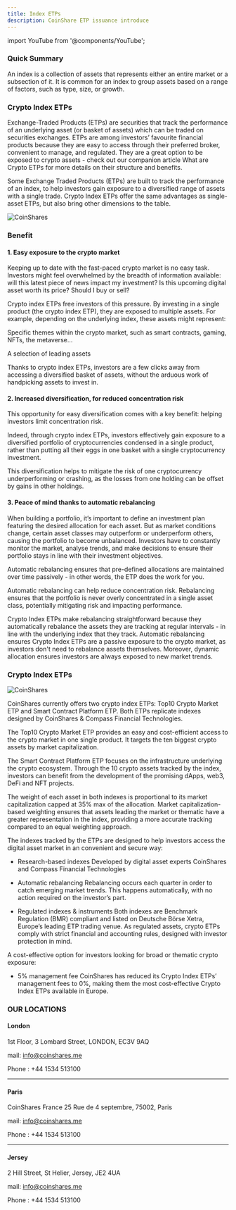 ```yaml
---
title: Index ETPs
description: CoinShare ETP issuance introduce
---
```

import YouTube from '@components/YouTube';

### Quick Summary

An index is a collection of assets that represents either an entire market or a subsection of it. It is common for an index to group assets based on a range of factors, such as type, size, or growth. 

### Crypto Index ETPs

Exchange-Traded Products (ETPs) are securities that track the performance of an underlying asset (or basket of assets) which can be traded on securities exchanges. ETPs are among investors’ favourite financial products because they are easy to access through their preferred broker, convenient to manage, and regulated. They are a great option to be exposed to crypto assets - check out our companion article What are Crypto ETPs for more details on their structure and benefits. 

Some Exchange Traded Products (ETPs) are built to track the performance of an index, to help investors gain exposure to a diversified range of assets with a single trade. Crypto Index ETPs offer the same advantages as single-asset ETPs, but also bring other dimensions to the table.

![CoinShares](/img/images/index1.png)

### Benefit

#### 1. Easy exposure to the crypto market 

Keeping up to date with the fast-paced crypto market is no easy task. Investors might feel overwhelmed by the breadth of information available: will this latest piece of news impact my investment? Is this upcoming digital asset worth its price? Should I buy or sell? 

Crypto index ETPs free investors of this pressure. By investing in a single product (the crypto index ETP), they are exposed to multiple assets. For example, depending on the underlying index, these assets might represent:

Specific themes within the crypto market, such as smart contracts, gaming, NFTs,  the metaverse…

A selection of leading assets 

Thanks to crypto index ETPs, investors are a few clicks away from accessing a diversified basket of assets, without the arduous work of handpicking assets to invest in. 

#### 2. Increased diversification, for reduced concentration risk

This opportunity for easy diversification comes with a key benefit: helping investors limit concentration risk. 

Indeed, through crypto index ETPs, investors effectively gain exposure to a diversified portfolio of cryptocurrencies condensed in a single product, rather than putting all their eggs in one basket with a single cryptocurrency investment. 

This diversification helps to mitigate the risk of one cryptocurrency underperforming or crashing, as the losses from one holding can be offset by gains in other holdings.

#### 3. Peace of mind thanks to automatic rebalancing

When building a portfolio, it’s important to define an investment plan featuring the desired allocation for each asset. But as market conditions change, certain asset classes may outperform or underperform others, causing the portfolio to become unbalanced. Investors have to constantly monitor the market, analyse trends, and make decisions to ensure their portfolio stays in line with their investment objectives. 

Automatic rebalancing ensures that pre-defined allocations are maintained over time passively - in other words, the ETP does the work for you. 

Automatic rebalancing can help reduce concentration risk. Rebalancing ensures that the portfolio is never overly concentrated in a single asset class, potentially mitigating risk and impacting performance.

Crypto Index ETPs make rebalancing straightforward because they automatically rebalance the assets they are tracking at regular intervals - in line with the underlying index that they track. Automatic rebalancing ensures Crypto Index ETPs are a passive exposure to the crypto market, as investors don't need to rebalance assets themselves. Moreover, dynamic allocation ensures investors are always exposed to new market trends.

### Crypto Index ETPs

![CoinShares](/img/images/index2.png)

CoinShares currently offers two crypto index ETPs: Top10 Crypto Market ETP and Smart Contract Platform ETP. Both ETPs replicate indexes designed by CoinShares & Compass Financial Technologies. 

The Top10 Crypto Market ETP provides an easy and cost-efficient access to the crypto market in one single product. It targets the ten biggest crypto assets by market capitalization.

The Smart Contract Platform ETP focuses on the infrastructure underlying the crypto ecosystem. Through the 10 crypto assets tracked by the index, investors can benefit from the development of the promising dApps, web3, DeFi and NFT projects. 

The weight of each asset in both indexes is proportional to its market capitalization capped at 35% max of the allocation. Market capitalization-based weighting ensures that assets leading the market or thematic have a greater representation in the index, providing a more accurate tracking compared to an equal weighting approach.

The indexes tracked by the ETPs are designed to help investors access the digital asset market in an convenient and secure way:

- Research-based indexes Developed by digital asset experts CoinShares and Compass Financial Technologies

- Automatic rebalancing Rebalancing occurs each quarter in order to catch emerging market trends. This happens automatically, with no action required on the investor’s part. 

- Regulated indexes & instruments Both indexes are Benchmark Regulation (BMR) compliant and listed on Deutsche Börse Xetra, Europe’s leading ETP trading venue. As regulated assets, crypto ETPs comply with strict financial and accounting rules, designed with investor protection in mind.

A cost-effective option for investors looking for broad or thematic crypto exposure:

- 5% management fee CoinShares has reduced its Crypto Index ETPs’ management fees to 0%, making them the most cost-effective Crypto Index ETPs available in Europe. 



### OUR LOCATIONS

#### London

1st Floor, 3 Lombard Street, LONDON, EC3V 9AQ

mail: info@coinshares.me

Phone : +44 1534 513100


___

#### Paris

CoinShares France
25 Rue de 4 septembre, 75002, Paris


mail: info@coinshares.me

Phone : +44 1534 513100

___


#### Jersey

2 Hill Street, St Helier, Jersey, JE2 4UA

mail: info@coinshares.me

Phone : +44 1534 513100

